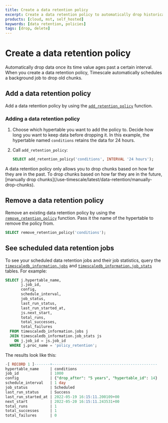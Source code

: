 ```yaml
---
title: Create a data retention policy
excerpt: Create a data retention policy to automatically drop historical data
products: [cloud, mst, self_hosted]
keywords: [data retention, policies]
tags: [drop, delete]
---
```


# Create a data retention policy

Automatically drop data once its time value ages past a certain interval. When
you create a data retention policy, Timescale automatically schedules a
background job to drop old chunks.

## Add a data retention policy

Add a data retention policy by using the
[`add_retention_policy`][add_retention_policy] function.

<Procedure>

### Adding a data retention policy

1.  Choose which hypertable you want to add the policy to. Decide how long
    you want to keep data before dropping it. In this example, the hypertable
    named `conditions` retains the data for 24 hours.
1.  Call `add_retention_policy`:

    ```sql
    SELECT add_retention_policy('conditions', INTERVAL '24 hours');
    ```

</Procedure>

<Highlight type="note">
A data retention policy only allows you to drop chunks based on how far they are
in the past. To drop chunks based on how far they are in the future,
[manually drop chunks](/use-timescale/latest/data-retention/manually-drop-chunks).
</Highlight>

## Remove a data retention policy

Remove an existing data retention policy by using the
[`remove_retention_policy`][remove_retention_policy] function. Pass it the name
of the hypertable to remove the policy from.

```sql
SELECT remove_retention_policy('conditions');
```

## See scheduled data retention jobs

To see your scheduled data retention jobs and their job statistics, query the
[`timescaledb_information.jobs`][timescaledb_information.jobs] and
[`timescaledb_information.job_stats`][timescaledb_information.job_stats] tables.
For example:

```sql
SELECT j.hypertable_name,
       j.job_id,
       config,
       schedule_interval,
       job_status,
       last_run_status,
       last_run_started_at,
       js.next_start,
       total_runs,
       total_successes,
       total_failures
  FROM timescaledb_information.jobs j
  JOIN timescaledb_information.job_stats js
    ON j.job_id = js.job_id
  WHERE j.proc_name = 'policy_retention';
```

The results look like this:

```sql
-[ RECORD 1 ]-------+-----------------------------------------------
hypertable_name     | conditions
job_id              | 1000
config              | {"drop_after": "5 years", "hypertable_id": 14}
schedule_interval   | 1 day
job_status          | Scheduled
last_run_status     | Success
last_run_started_at | 2022-05-19 16:15:11.200109+00
next_start          | 2022-05-20 16:15:11.243531+00
total_runs          | 1
total_successes     | 1
total_failures      | 0
```

[add_retention_policy]: /api/:currentVersion:/data-retention/add_retention_policy
[remove_retention_policy]: /api/:currentVersion:/data-retention/remove_retention_policy
[timescaledb_information.job_stats]: /api/:currentVersion:/informational-views/job_stats/
[timescaledb_information.jobs]: /api/:currentVersion:/informational-views/jobs/
